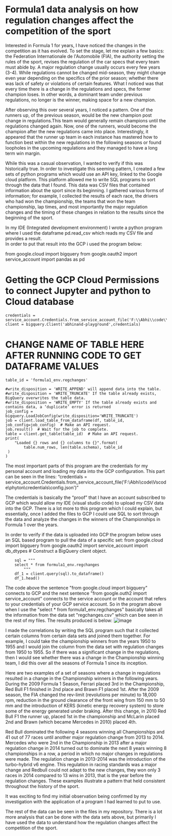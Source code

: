 # Formula1 data analysis on how regulation changes affect the competition of the sport

Interested in Formula 1 for years, I have noticed the changes in the competition as it has evolved.  To set the stage, let me explain a few basics: the Federation Internationale de l'Automobile (FIA), the authority setting the rules of the sport, revises the regulation of the car specs that every team must abide by. A major regulation change usually occurs every few years (3-4). While regulations cannot be changed mid-season, they  might change even year depending on the specifics of the prior season; whether there was lack of safety or violations of certain features. What I noticed was that every time there is a change in the regulations and specs, the former champion loses. In other words, a dominant team under previous regulations, no longer is the winner, making space for a new champion. 

After observing this over several years, I noticed a pattern.  One of the runners up, of the previous season, would be the new champion post change in regulations.This team would generally remain champions until the regulations changed again. Now, one of the runners, would become the champion after the new regulations came into place. Interestingly, it appeared that the runner up team in each instance has mastered how to function best within the new regulations in the following seasons or found loopholes in the upcoming regulations and they managed to have a long term win margin. 

While this was a casual observation, I wanted to verify if this was historically true.  In order to investigate this seeming pattern, I created a few sets of python programs which would use an API key, linked to the Google cloud platform. This platform allowed me to write SQL programs to sort through the data that I found. This data was CSV files that contained information about the sport since its beginning. I gathered various forms of information; for example, I collected the results of each race, the drivers who had won the championship, the teams that won the team championship, lap times, and most importantly the major regulation changes and the timing of these changes in relation to the results since the beginning of the sport. 

In my IDE (Integrated development environment) I wrote a python program where I used the dataframe 
pd.read_csv which reads my CSV file and provides a result.  
In order to put that result into the GCP i used the program below:

from google.cloud import bigquery
from google.oauth2 import service_account
import pandas as pd
# Getting the GCP Cloud Permissions to connect Jupyter and python to Cloud database
    credentials = service_account.Credentials.from_service_account_file('F:\\Abhi\\code\\Vscode\\phyton\\credentials\\config.json')
    client = bigquery.Client('abhinand-playground',credentials)
# CHANGE NAME OF TABLE HERE AFTER RUNNING CODE TO GET DATAFRAME VALUES
    table_id = 'formula1_env.regchanges'

    #write_disposition = 'WRITE_APPEND' will append data into the table.
    #write_disposition = 'WRITE_TRUNCATE' If the table already exists, BigQuery overwrites the table data.
    #write_disposition = 'WRITE_EMPTY' If the table already exists and contains data, a ‘duplicate’ error is returned
    job_config = bigquery.LoadJobConfig(write_disposition='WRITE_TRUNCATE')
    job = client.load_table_from_dataframe(df, table_id, job_config=job_config)  # Make an API request.
    job.result()  # Wait for the job to complete.
    table = client.get_table(table_id)  # Make an API request.
    print(
        "Loaded {} rows and {} columns to {}".format(
            table.num_rows, len(table.schema), table_id
     )
    )

The most important parts of this program are the credentials for my personal account and loading my data into the GCP configuration. This part can be seen in the lines:
 “credentials = service_account.Credentials.from_service_account_file('F:\\Abhi\\code\\Vscode\\phyton\\credentials\\config.json')” 

The credentials is basically the “proof” that I have an account subscribed to GCP which would allow my IDE (visual studio code) to upload my CSV data into the GCP. There is a lot more to this program which I could explain, but essentially, once I added the files to GCP I could use SQL to sort through the data and analyze the changes in the winners of the Championships in Formula 1 over the years. 

In order to verify if the data is uploaded into GCP the program below uses an SQL based program to pull the data of a specific set: 
         from google.cloud import bigquery
         from google.oauth2 import service_account
        import db_dtypes
          # Construct a BigQuery client object.

        sql = """
        select * from formula1_env.regchanges
            """
        df_1 = client.query(sql).to_dataframe()
        df_1.head()
        
The code above the sentence "from google.cloud import bigquery" connects to GCP and the next sentence "from google.outh2 import service_account" connects to the service account or the account that refers to your credentials of your GCP service account. So in the program above when I use the "select * from formula1_env.regchanges" basically takes all the information from the data set "regchanges.csv" which can bee seen in the rest of my files. The results produced is below: 
![image](https://user-images.githubusercontent.com/117139045/201490363-c9680742-6cc1-47d7-88e9-5f4704d40788.png)


I made the correlations by writing the SQL program such that it collected certain columns from certain data sets and joined them together. For example, I could take the championship winners from the years 1950 to 1955 and I would join the column from the data set with regulation changes from 1950 to 1955. So if there was a significant change in the regulations, then I would see whether there was a change in the Championship winning team, I did this over all the seasons of  Formula 1 since its inception. 

Here are two examples of a set of seasons where a change in regulations resulted in a change in the Championship winners in the following years. During the 2009 Formula 1 Season, Ferrari placed 3rd in the Championship, Red Bull F1 finished in 2nd place and Brawn F1 placed 1st. After the 2009 season,  the FIA changed the  rev-limit (revolutions per minute) to 18,000 rpm, reduction in the ground clearance of the front wing from 150 mm to 50 mm and the introduction of KERS (kinetic energy recovery system) to store some of the energy generated under braking. After this change, in 2010 Red Bull F1 the runner up, placed 1st in the championship and McLarin placed 2nd and Brawn (which became Mercedes in 2010) placed 4th. 

Red Bull dominated the following 4 seasons winning all Championships and 41 out of 77 races until another major regulation change from 2013 to 2014. Mercedes who were 2nd in the Championship in 2013 after a major regulation change in 2014 turned out to dominate the next 8 years winning 8 championships in a row, a period in which no major changes in regulations were made. The regulation change in 2013-2014 was the introduction of the turbo-hybrid v6 engine. This regulation in racing standards was a major change and Redbull could not adapt to the new changes, they won only 3 races in 2014 compared to 13 wins in 2013, that is the year before the regulation changes. These examples illustrate a pattern that held consistent throughout the history of the sport. 

It was exciting to find my initial observation being confirmed by my investigation with the application of a program I had learned to put to use. 

The rest of the data can be seen in the files in my repository. There is a lot more analysis that can be done with the data sets above, but primarily I have used the data to understand how the regulation changes affect the competition of the sport. 

